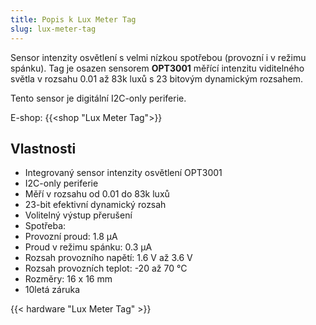 ```yaml
---
title: Popis k Lux Meter Tag
slug: lux-meter-tag
---
```


Sensor intenzity osvětlení s velmi nízkou spotřebou (provozní i v režimu spánku). Tag je osazen sensorem **OPT3001** měřící intenzitu viditelného světla v rozsahu 0.01 až 83k luxů s 23 bitovým dynamickým rozsahem.

Tento sensor je digitální I2C-only periferie.

E-shop: {{<shop "Lux Meter Tag">}}

## Vlastnosti

  * Integrovaný sensor intenzity osvětlení OPT3001
  * I2C-only periferie
  * Měří v rozsahu od 0.01 do 83k luxů
  * 23-bit efektivní dynamický rozsah
  * Volitelný výstup přerušení
  * Spotřeba:
  * Provozní proud: 1.8 µA
  * Proud v režimu spánku: 0.3 µA
  * Rozsah provozního napětí: 1.6 V až 3.6 V
  * Rozsah provozních teplot: -20 až 70 °C
  * Rozměry: 16 x 16 mm
  * 10letá záruka

{{< hardware "Lux Meter Tag" >}}
